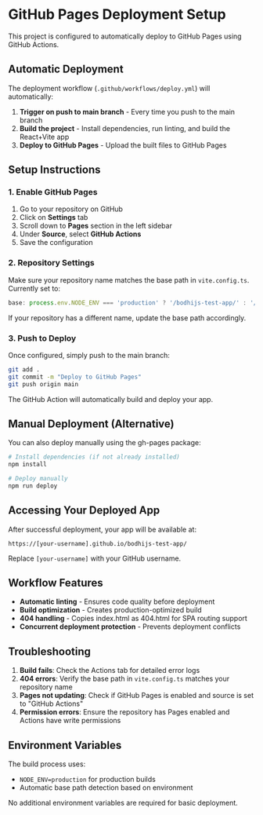 # GitHub Pages Deployment Setup

This project is configured to automatically deploy to GitHub Pages using GitHub Actions.

## Automatic Deployment

The deployment workflow (`.github/workflows/deploy.yml`) will automatically:

1. **Trigger on push to main branch** - Every time you push to the main branch
2. **Build the project** - Install dependencies, run linting, and build the React+Vite app
3. **Deploy to GitHub Pages** - Upload the built files to GitHub Pages

## Setup Instructions

### 1. Enable GitHub Pages

1. Go to your repository on GitHub
2. Click on **Settings** tab
3. Scroll down to **Pages** section in the left sidebar
4. Under **Source**, select **GitHub Actions**
5. Save the configuration

### 2. Repository Settings

Make sure your repository name matches the base path in `vite.config.ts`. Currently set to:
```typescript
base: process.env.NODE_ENV === 'production' ? '/bodhijs-test-app/' : '/',
```

If your repository has a different name, update the base path accordingly.

### 3. Push to Deploy

Once configured, simply push to the main branch:

```bash
git add .
git commit -m "Deploy to GitHub Pages"
git push origin main
```

The GitHub Action will automatically build and deploy your app.

## Manual Deployment (Alternative)

You can also deploy manually using the gh-pages package:

```bash
# Install dependencies (if not already installed)
npm install

# Deploy manually
npm run deploy
```

## Accessing Your Deployed App

After successful deployment, your app will be available at:
```
https://[your-username].github.io/bodhijs-test-app/
```

Replace `[your-username]` with your GitHub username.

## Workflow Features

- **Automatic linting** - Ensures code quality before deployment
- **Build optimization** - Creates production-optimized build
- **404 handling** - Copies index.html as 404.html for SPA routing support
- **Concurrent deployment protection** - Prevents deployment conflicts

## Troubleshooting

1. **Build fails**: Check the Actions tab for detailed error logs
2. **404 errors**: Verify the base path in `vite.config.ts` matches your repository name
3. **Pages not updating**: Check if GitHub Pages is enabled and source is set to "GitHub Actions"
4. **Permission errors**: Ensure the repository has Pages enabled and Actions have write permissions

## Environment Variables

The build process uses:
- `NODE_ENV=production` for production builds
- Automatic base path detection based on environment

No additional environment variables are required for basic deployment.
